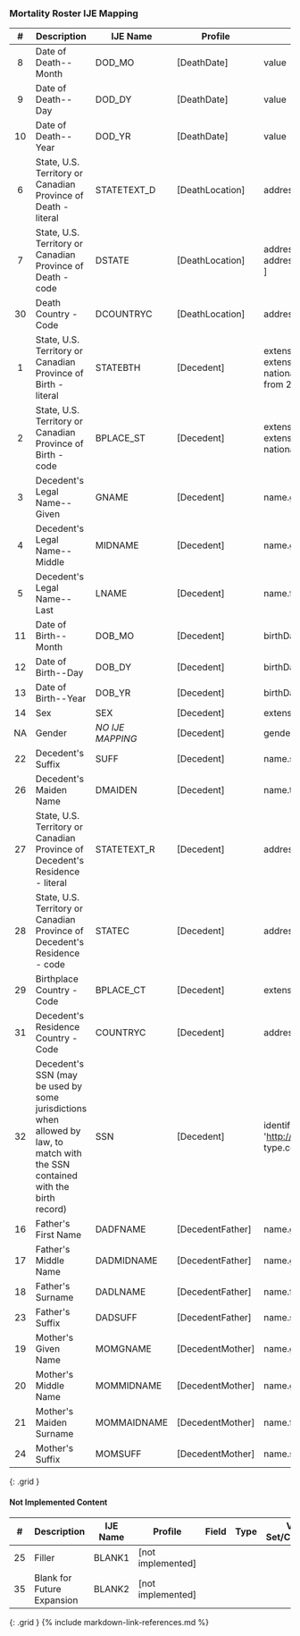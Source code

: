 
### Mortality Roster IJE Mapping

| **#** |  **Description**   |  **IJE Name**  | **Profile**  |  **Field**  |  **Type**  | **Value Set/Comments** |
| :---------: | --------------- | ------------ | ------------- | ---------- | ---------- | -------------- |
| 8 | Date of Death--Month | DOD_MO| [DeathDate]|value | dateTime | See [PartialDatesAndTimes] | 
| 9 | Date of Death--Day | DOD_DY| [DeathDate]|value | dateTime | See [PartialDatesAndTimes] | 
| 10 | Date of Death--Year | DOD_YR| [DeathDate]|value | dateTime | Required for processing | 
| 6 | State, U.S. Territory or Canadian Province of Death - literal | STATETEXT_D| [DeathLocation]|address.state (expanded from 2 letter code) | string | - | 
| 7 | State, U.S. Territory or Canadian Province of Death - code | DSTATE| [DeathLocation]|address.state or address.state.extension[nationalReportingJurisdictionId ] | codeable | [ValueSetStatesTerritoriesAndProvincesVitalRecords] or [ValueSetJurisdictionVitalRecords] | 
| 30 | Death Country - Code | DCOUNTRYC| [DeathLocation]|address.country  | string  | [ValueSetResidenceCountryVitalRecords].  Note: For US Death certificates should be US.    | 
| 1 | State, U.S. Territory or Canadian Province of Birth - literal | STATEBTH| [Decedent]|extension[patient-birthPlace].value[x].state or extension[patient-birthPlace].value[x].state.extension[ nationalReportingJurisdictionId] if present    (expanded from 2 letter code) | string | See [StateLiterals] | 
| 2 | State, U.S. Territory or Canadian Province of Birth - code | BPLACE_ST| [Decedent]|extension[patient-birthPlace].value[x].state or extension[patient-birthPlace].value[x].state.extension[ nationalReportingJurisdictionId] if present  | string | [ValueSetJurisdictionsProvincesVitalRecords] | 
| 3 | Decedent's Legal Name--Given  | GNAME| [Decedent]|name.given , name.use = official | string | See [Note on Decedent Name] | 
| 4 | Decedent's Legal Name--Middle | MIDNAME| [Decedent]|name.given , name.use = official (first letter) | string | See [Note on Decedent Name] | 
| 5 | Decedent's Legal Name--Last | LNAME| [Decedent]|name.family , name.use = official | string | See [Note on Decedent Name] | 
| 11 | Date of Birth--Month | DOB_MO| [Decedent]|birthDate | dateTime | See [PartialDatesAndTimes] | 
| 12 | Date of Birth--Day | DOB_DY| [Decedent]|birthDate | dateTime | See [PartialDatesAndTimes] | 
| 13 | Date of Birth--Year | DOB_YR| [Decedent]|birthDate | dateTime | See [PartialDatesAndTimes] | 
| 14 | Sex | SEX| [Decedent]|extension[NVSS-SexAtDeath]  | codeable | [ValueSetAdministrativeGenderVitalRecords] | 
| NA | Gender | *NO IJE MAPPING*| [Decedent]|gender | codeable | [ValueSetAdministrativeGenderVitalRecords](http://hl7.org/fhir/R4/valueset-administrative-gender.html) - See [Note on Decedent Gender] | 
| 22 | Decedent's Suffix | SUFF| [Decedent]|name.suffix , name.use = official | string | - | 
| 26 | Decedent's Maiden Name | DMAIDEN| [Decedent]|name.text , name.use=maiden | string |  | 
| 27 | State, U.S. Territory or Canadian Province of Decedent's Residence - literal | STATETEXT_R | [Decedent]|address.state (expanded from 2 letter code) | string | See [StateLiterals] | 
| 28 | State, U.S. Territory or Canadian Province of Decedent's Residence - code | STATEC| [Decedent]|address.state | string | [ValueSetStatesTerritoriesAndProvincesVitalRecords] | 
| 29 | Birthplace Country - Code | BPLACE_CT| [Decedent]|extension[patient-birthPlace].value[x].country  | string | [ValueSetBirthplaceCountryVitalRecords]. | 
| 31 | Decedent's Residence Country - Code | COUNTRYC| [Decedent]|address.country | string | [ValueSetResidenceCountryVitalRecords] | 
| 32 | Decedent's SSN (may be used by some jurisdictions when allowed by law, to match with the SSN contained with the birth record) | SSN| [Decedent]|identifier.value where system = 'http://hl7.org/fhir/sid/us-ssn and type.coding.code="SB" | string | - | 
| 16 | Father's First Name | DADFNAME| [DecedentFather]|name.given , name.use = official | string | - | 
| 17 | Father's Middle Name | DADMIDNAME| [DecedentFather]|name.given , name.use = official | string | - | 
| 18 | Father's Surname | DADLNAME| [DecedentFather]|name.family | string | - | 
| 23 | Father's Suffix | DADSUFF| [DecedentFather]|name.suffix , name.use = official | string | - | 
| 19 | Mother's Given Name | MOMGNAME| [DecedentMother]|name.given , name.use = official | string | - | 
| 20 | Mother's Middle Name | MOMMIDNAME| [DecedentMother]|name.given , name.use = official | string | - | 
| 21 | Mother's Maiden Surname | MOMMAIDNAME| [DecedentMother]|name.family , name.type=maiden | string  | - | 
| 24 | Mother's Suffix | MOMSUFF| [DecedentMother]|name.suffix , name.use = official | string | - | 
{: .grid }
#### Not Implemented Content

| **#** |  **Description**   |  **IJE Name**  | **Profile**  |  **Field**  |  **Type**  | **Value Set/Comments** |
| :---------: | --------------- | ------------ | ------------- | ---------- | ---------- | -------------- |
| 25 | Filler | BLANK1| [not implemented]| |  |  | 
| 35 | Blank for Future Expansion | BLANK2| [not implemented]| |  |  | 
{: .grid }
{% include markdown-link-references.md %}
